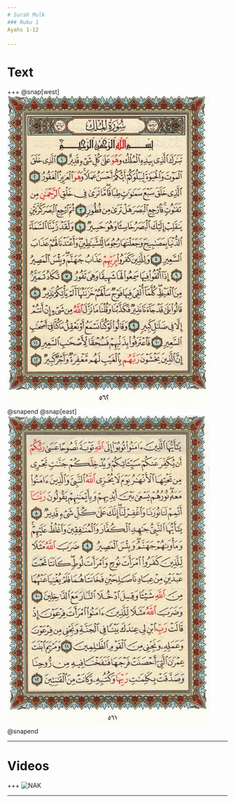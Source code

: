 ```yaml
---
# Surah Mulk
### Ruku 1
Ayahs 1-12

---
```

# Text
+++
@snap[west]
![562](quran/QP/562.jpg)
@snapend
@snap[east]
![561](quran/QP/561.jpg)
@snapend

---
# Videos
+++
![NAK](https://www.youtube.com/embed/TmaxzdutGs4)

---
